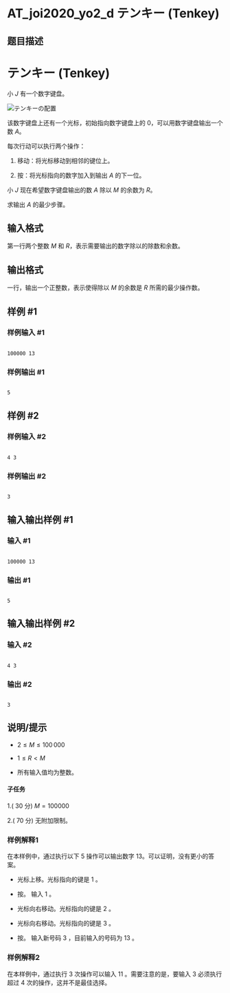 # AT_joi2020_yo2_d テンキー (Tenkey)

## 题目描述

# テンキー (Tenkey)


小 $J$ 有一个数字键盘。

![テンキーの配置](https://cdn.luogu.com.cn/upload/vjudge_pic/AT_joi2020_yo2_d/8dc8eafa0a86412f2d5c8b0d46aae14dcbdbfe6f.png)

该数字键盘上还有一个光标，初始指向数字键盘上的 $0$，可以用数字键盘输出一个数 $A$。

每次行动可以执行两个操作：

1. 移动：将光标移动到相邻的键位上。

1. 按：将光标指向的数字加入到输出 $A$ 的下一位。

小 $J$ 现在希望数字键盘输出的数 $A$ 除以 $M$ 的余数为 $R$。

求输出 $A$ 的最少步骤。

## 输入格式

第一行两个整数 $M$ 和 $R$，表示需要输出的数字除以的除数和余数。

## 输出格式

一行，输出一个正整数，表示使得除以 $M$ 的余数是 $R$ 所需的最少操作数。

## 样例 #1

### 样例输入 #1

```
100000 13
```

### 样例输出 #1

```
5
```

## 样例 #2

### 样例输入 #2

```
4 3
```

### 样例输出 #2

```
3
```

## 输入输出样例 #1

### 输入 #1

```
100000 13
```

### 输出 #1

```
5
```

## 输入输出样例 #2

### 输入 #2

```
4 3
```

### 输出 #2

```
3
```

## 说明/提示

- $2 \le M \le 100\,000$
- $1 \le R < M$
- 所有输入值均为整数。

#### 子任务

1.( $30$ 分) $M = 100000$

2.( $70$ 分) 无附加限制。

### 样例解释1

在本样例中，通过执行以下 $5$ 操作可以输出数字 $13$。可以证明，没有更小的答案。

- 光标上移。光标指向的键是 $1$ 。
- 按。 输入 $1$ 。
- 光标向右移动。光标指向的键是 $2$ 。
- 光标向右移动。光标指向的键是 $3$ 。
- 按。 输入新号码 $3$ ，目前输入的号码为 $13$ 。

### 样例解释2

在本样例中，通过执行 $3$ 次操作可以输入 $11$ 。需要注意的是，要输入 $3$ 必须执行超过 $4$ 次的操作，这并不是最佳选择。